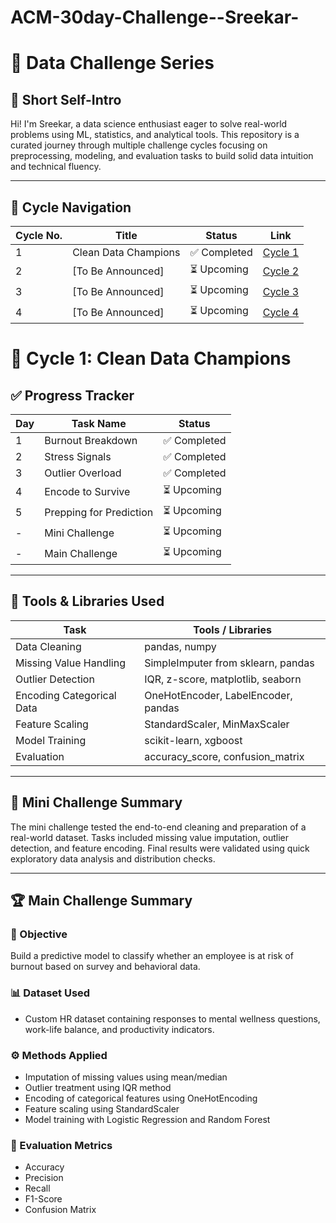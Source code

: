 # ACM-30day-Challenge--Sreekar-
# 🧠 Data Challenge Series

## 👤 Short Self-Intro

Hi! I'm Sreekar, a data science enthusiast eager to solve real-world problems using ML, statistics, and analytical tools. This repository is a curated journey through multiple challenge cycles focusing on preprocessing, modeling, and evaluation tasks to build solid data intuition and technical fluency.

---

## 📘 Cycle Navigation

| Cycle No. | Title                    | Status       | Link                                                |
|-----------|--------------------------|--------------|-----------------------------------------------------|
| 1         | Clean Data Champions     | ✅ Completed | [Cycle 1](https://github.com/Sreekar-14/my-project/blob/main/Cycle_1_Clean_Data_Champions/Day_1_Burnout_Breakdown.ipynb)      |
| 2         | [To Be Announced]        | ⏳ Upcoming  | [Cycle 2](./Cycle_2_[Coming_Soon]/)                |
| 3         | [To Be Announced]        | ⏳ Upcoming  | [Cycle 3](./Cycle_3_[Coming_Soon]/)                |
| 4         | [To Be Announced]        | ⏳ Upcoming  | [Cycle 4](./Cycle_4_[Coming_Soon]/)                |

# 🧹 Cycle 1: Clean Data Champions

## ✅ Progress Tracker

| Day | Task Name               | Status     |
|-----|-------------------------|------------|
| 1   | Burnout Breakdown       | ✅ Completed |
| 2   | Stress Signals          | ✅ Completed |
| 3   | Outlier Overload        | ✅ Completed |
| 4   | Encode to Survive       | ⏳ Upcoming  |
| 5   | Prepping for Prediction | ⏳ Upcoming  |
| -   | Mini Challenge          | ⏳ Upcoming  |
| -   | Main Challenge          | ⏳ Upcoming  |

---

## 🧰 Tools & Libraries Used

| Task                     | Tools / Libraries                          |
|--------------------------|--------------------------------------------|
| Data Cleaning            | pandas, numpy                          |
| Missing Value Handling   | SimpleImputer from sklearn, pandas   |
| Outlier Detection        | IQR, z-score, matplotlib, seaborn |
| Encoding Categorical Data| OneHotEncoder, LabelEncoder, pandas |
| Feature Scaling          | StandardScaler, MinMaxScaler          |
| Model Training           | scikit-learn, xgboost                  |
| Evaluation               | accuracy_score, confusion_matrix      |

---

## 🧩 Mini Challenge Summary

The mini challenge tested the end-to-end cleaning and preparation of a real-world dataset. Tasks included missing value imputation, outlier detection, and feature encoding. Final results were validated using quick exploratory data analysis and distribution checks.

---

## 🏆 Main Challenge Summary

### 🎯 Objective

Build a predictive model to classify whether an employee is at risk of burnout based on survey and behavioral data.

### 📊 Dataset Used

- Custom HR dataset containing responses to mental wellness questions, work-life balance, and productivity indicators.

### ⚙️ Methods Applied

- Imputation of missing values using mean/median
- Outlier treatment using IQR method
- Encoding of categorical features using OneHotEncoding
- Feature scaling using StandardScaler
- Model training with Logistic Regression and Random Forest

### 📏 Evaluation Metrics

- Accuracy
- Precision
- Recall
- F1-Score
- Confusion Matrix

